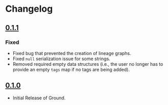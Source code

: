 # Changelog

## [0.1.1](https://github.com/ground-context/ground/releases/tag/v0.1.1)
### Fixed

* Fixed bug that prevented the creation of lineage graphs.
* Fixed `null` serialization issue for some strings.
* Removed required empty data structures (i.e., the user no longer has to provide an empty `tags` map if no tags are being added).

## [0.1.0](https://github.com/ground-context/ground/releases/tag/v0.1.0)

* Initial Release of Ground.
